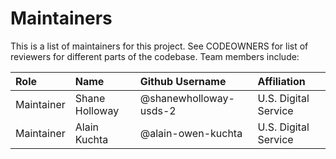 # Maintainers
This is a list of maintainers for this project. See CODEOWNERS for list of reviewers for different parts of the codebase. Team members include:


|Role |Name |Github Username |Affiliation|
|:-----|:-----|:-----|:-----|
| Maintainer | Shane Holloway | @shanewholloway-usds-2 | U.S. Digital Service |
| Maintainer | Alain Kuchta   | @alain-owen-kuchta | U.S. Digital Service |

